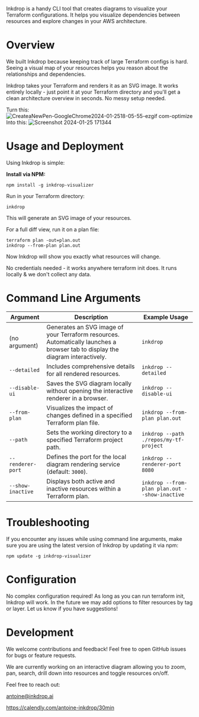 Inkdrop is a handy CLI tool that creates diagrams to visualize your Terraform configurations.
It helps you visualize dependencies between resources and explore changes in your AWS architecture.

# Overview
We built Inkdrop because keeping track of large Terraform configs is hard. Seeing a visual map of your resources helps you reason about the relationships and dependencies.

Inkdrop takes your Terraform and renders it as an SVG image.
It works entirely locally - just point it at your Terraform directory and you'll get a clean architecture overview in seconds. No messy setup needed.

Turn this:
![CreateaNewPen-GoogleChrome2024-01-2518-05-55-ezgif com-optimize](https://github.com/inkdrop-org/inkdrop-visualizer/assets/86591160/073fbeb8-d67c-449d-adce-3426bddc9276)
Into this:
![Screenshot 2024-01-25 171344](https://github.com/inkdrop-org/inkdrop-visualizer/assets/86591160/94868db2-19da-4be4-9ae3-d5b558e6bbc5)

# Usage and Deployment
Using Inkdrop is simple:

**Install via NPM:**

```
npm install -g inkdrop-visualizer
```

Run in your Terraform directory:

```
inkdrop
```

This will generate an SVG image of your resources.

For a full diff view, run it on a plan file:

```
terraform plan -out=plan.out
inkdrop --from-plan plan.out
```

Now Inkdrop will show you exactly what resources will change.

No credentials needed - it works anywhere terraform init does. It runs locally & we don't collect any data.

# Command Line Arguments

| Argument           | Description                                                           | Example Usage                               |
|--------------------|-----------------------------------------------------------------------|---------------------------------------------|
| (no argument)      | Generates an SVG image of your Terraform resources. Automatically launches a browser tab to display the diagram interactively. | `inkdrop`                                   |
| `--detailed`       | Includes comprehensive details for all rendered resources.            | `inkdrop --detailed`                        |
| `--disable-ui`     | Saves the SVG diagram locally without opening the interactive renderer in a browser. | `inkdrop --disable-ui`                     |
| `--from-plan`      | Visualizes the impact of changes defined in a specified Terraform plan file. | `inkdrop --from-plan plan.out`              |
| `--path`           | Sets the working directory to a specified Terraform project path.     | `inkdrop --path ./repos/my-tf-project`      |
| `--renderer-port`  | Defines the port for the local diagram rendering service (default: `3000`). | `inkdrop --renderer-port 8080`             |
| `--show-inactive`  | Displays both active and inactive resources within a Terraform plan.  | `inkdrop --from-plan plan.out --show-inactive` |


# Troubleshooting

If you encounter any issues while using command line arguments, make sure you are using the latest version of Inkdrop by updating it via npm:

```
npm update -g inkdrop-visualizer
```

# Configuration
No complex configuration required! As long as you can run terraform init, Inkdrop will work.
In the future we may add options to filter resources by tag or layer. Let us know if you have suggestions!

# Development
We welcome contributions and feedback! Feel free to open GitHub issues for bugs or feature requests.

We are currently working on an interactive diagram allowing you to zoom, pan, search, drill down into resources and toggle resources on/off.

Feel free to reach out:

antoine@inkdrop.ai

https://calendly.com/antoine-inkdrop/30min
